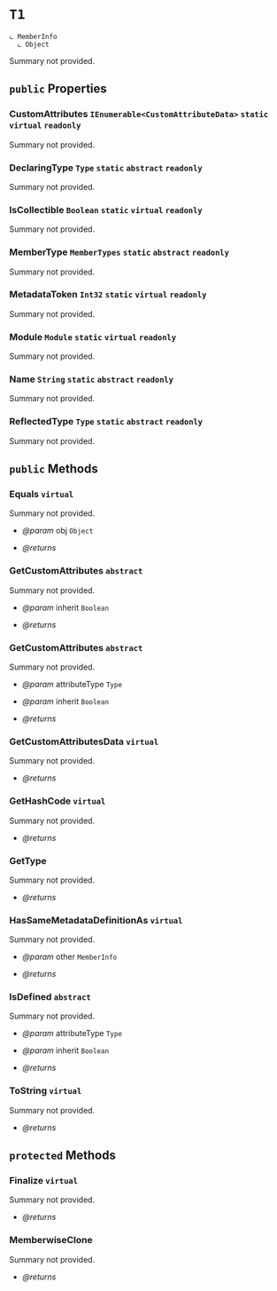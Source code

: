 # <code><span title="null">T1</span></code>

```
ட MemberInfo
  ட Object
```

Summary not provided.

## `public` Properties

### CustomAttributes <code><span title="null">IEnumerable</span><<span title="undefined">CustomAttributeData</span>></code> `static` `virtual` `readonly`

Summary not provided.

### DeclaringType <code><span title="null">Type</span></code> `static` `abstract` `readonly`

Summary not provided.

### IsCollectible <code><span title="null">Boolean</span></code> `static` `virtual` `readonly`

Summary not provided.

### MemberType <code><span title="null">MemberTypes</span></code> `static` `abstract` `readonly`

Summary not provided.

### MetadataToken <code><span title="null">Int32</span></code> `static` `virtual` `readonly`

Summary not provided.

### Module <code><span title="null">Module</span></code> `static` `virtual` `readonly`

Summary not provided.

### Name <code><span title="null">String</span></code> `static` `abstract` `readonly`

Summary not provided.

### ReflectedType <code><span title="null">Type</span></code> `static` `abstract` `readonly`

Summary not provided.



## `public` Methods

### Equals `virtual`

Summary not provided.

- *@param* obj <code><span title="null">Object</span></code>

- *@returns* 

### GetCustomAttributes `abstract`

Summary not provided.

- *@param* inherit <code><span title="null">Boolean</span></code>

- *@returns* 

### GetCustomAttributes `abstract`

Summary not provided.

- *@param* attributeType <code><span title="null">Type</span></code>
- *@param* inherit <code><span title="null">Boolean</span></code>

- *@returns* 

### GetCustomAttributesData `virtual`

Summary not provided.

- *@returns* 

### GetHashCode `virtual`

Summary not provided.

- *@returns* 

### GetType

Summary not provided.

- *@returns* 

### HasSameMetadataDefinitionAs `virtual`

Summary not provided.

- *@param* other <code><span title="null">MemberInfo</span></code>

- *@returns* 

### IsDefined `abstract`

Summary not provided.

- *@param* attributeType <code><span title="null">Type</span></code>
- *@param* inherit <code><span title="null">Boolean</span></code>

- *@returns* 

### ToString `virtual`

Summary not provided.

- *@returns* 

## `protected` Methods

### Finalize `virtual`

Summary not provided.

- *@returns* 

### MemberwiseClone

Summary not provided.

- *@returns* 
